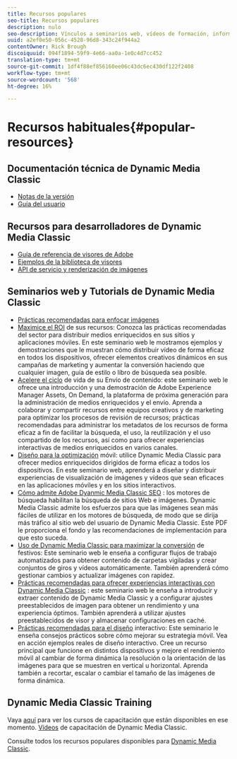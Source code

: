 ```yaml
---
title: Recursos populares
seo-title: Recursos populares
description: nulo
seo-description: Vínculos a seminarios web, vídeos de formación, información sobre prácticas recomendadas y recursos para desarrolladores.
uuid: a2ef0e50-056c-4528-96d8-343c24f944a2
contentOwner: Rick Brough
discoiquuid: 094f1894-59f9-4e66-aa0a-1e0c4d7cc452
translation-type: tm+mt
source-git-commit: 1df4f88ef856160ee06c43dc6ec430df122f2408
workflow-type: tm+mt
source-wordcount: '568'
ht-degree: 16%

---
```



# Recursos habituales{#popular-resources}

## Documentación técnica de Dynamic Media Classic

* [Notas de la versión](https://docs.adobe.com/content/help/en/dynamic-media-developer-resources/release-notes/s7rn2017.html)
* [Guía del usuario](introduction.md)

## Recursos para desarrolladores de Dynamic Media Classic

* [Guía de referencia de visores de Adobe](https://docs.adobe.com/content/help/en/dynamic-media-developer-resources/library/home.html)
* [Ejemplos de la biblioteca de visores](https://landing.adobe.com/en/na/dynamic-media/ctir-2755/live-demos.html)
* [API de servicio y renderización de imágenes](https://docs.adobe.com/content/help/en/dynamic-media-developer-resources/image-serving-api/home.html)

## Seminarios web y Tutorials de Dynamic Media Classic

* [Prácticas recomendadas para enfocar imágenes](/help/assets/s7_sharpening_images.pdf)
* [Maximice el ROI](https://adobecustomersuccess.adobeconnect.com/p5ar3hfrrec/?launcher=false&amp;fcsContent=true&amp;pbMode=normal&amp;proto=true)  de sus recursos: Conozca las prácticas recomendadas del sector para distribuir medios enriquecidos en sus sitios y aplicaciones móviles. En este seminario web le mostramos ejemplos y demostraciones que le muestran cómo distribuir vídeo de forma eficaz en todos los dispositivos, ofrecer elementos creativos dinámicos en sus campañas de marketing y aumentar la conversión haciendo que cualquier imagen, guía de estilo o libro de búsqueda sea posible.
* [Acelere el ciclo](https://adobecustomersuccess.adobeconnect.com/p88ducm9pqv/)  de vida de su Envío de contenido: este seminario web le ofrece una introducción y una demostración de Adobe Experience Manager Assets, On Demand, la plataforma de próxima generación para la administración de medios enriquecidos y el envío. Aprenda a colaborar y compartir recursos entre equipos creativos y de marketing para optimizar los procesos de revisión de recursos; prácticas recomendadas para administrar los metadatos de los recursos de forma eficaz a fin de facilitar la búsqueda, el uso, la reutilización y el uso compartido de los recursos, así como para ofrecer experiencias interactivas de medios enriquecidos en varios canales.
* [Diseño para la optimización](https://adobecustomersuccess.adobeconnect.com/p6oqd3wydif/?launcher=false&amp;fcsContent=true&amp;pbMode=normal&amp;proto=true)  móvil: utilice Dynamic Media Classic para ofrecer medios enriquecidos dirigidos de forma eficaz a todos los dispositivos. En este seminario web, aprenderá a diseñar y distribuir experiencias de visualización de imágenes y vídeos que sean eficaces en las aplicaciones móviles y en los sitios interactivos.
* [Cómo admite Adobe Dyanmic Media Classic SEO](/help/assets/s7_seo.pdf) : los motores de búsqueda habilitan la búsqueda de sitios Web e imágenes. Dynamic Media Classic admite los esfuerzos para que las imágenes sean más fáciles de utilizar en los motores de búsqueda, de modo que se dirija más tráfico al sitio web del usuario de Dynamic Media Classic. Este PDF le proporciona el fondo y las recomendaciones de implementación para que esto suceda.
* [Uso de Dynamic Media Classic para maximizar la conversión](https://adobecustomersuccess.adobeconnect.com/p32n1yr85c9/?proto=true)  de festivos: Este seminario web le enseña a configurar flujos de trabajo automatizados para obtener contenido de carpetas vigiladas y crear conjuntos de giros y vídeos automáticamente. También aprenderá cómo gestionar cambios y actualizar imágenes con rapidez.
* [Prácticas recomendadas para ofrecer experiencias interactivas con Dynamic Media Classic](https://seminars.adobeconnect.com/p7wb8ej3u6d/) : este seminario web le enseña a introducir y extraer contenido de Dynamic Media Classic y a configurar ajustes preestablecidos de imagen para obtener un rendimiento y una experiencia óptimos. También aprenderá a utilizar ajustes preestablecidos de visor y almacenar configuraciones en caché.
* [Prácticas recomendadas para el diseño](https://offers.adobe.com/en/na/marketing/landings/_40458_responsive_design_live_on_demand_webinar.html)  interactivo: Este seminario le enseña consejos prácticos sobre cómo mejorar su estrategia móvil. Vea en acción ejemplos reales de diseño interactivo. Cree un recurso principal que funcione en distintos dispositivos y mejore el rendimiento móvil al cambiar de forma dinámica la resolución o la orientación de las imágenes para que se muestren en vertical u horizontal. Aprenda también a recortar, escalar o cambiar el tamaño de las imágenes de forma dinámica.

## Dynamic Media Classic Training

Vaya [aquí](https://training.adobe.com/training/courses.html#product=adobe-scene7) para ver los cursos de capacitación que están disponibles en ese momento.
[Vídeos](https://docs.adobe.com/content/help/en/dynamic-media-classic/using/intro/training-videos.html) de capacitación de Dynamic Media Classic.

Consulte todos los recursos populares disponibles para [Dynamic Media Classic](home.md).